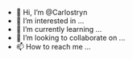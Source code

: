 - 👋 Hi, I’m @Carlostryn
- 👀 I’m interested in ...
- 🌱 I’m currently learning ...
- 💞️ I’m looking to collaborate on ...
- 📫 How to reach me ...

<!---
Carlostryn/Carlostryn is a ✨ special ✨ repository because its `README.md` (this file) appears on your GitHub profile.
You can click the Preview link to take a look at your changes.
--->
